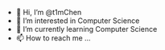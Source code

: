 - 👋 Hi, I’m @t1mChen
- 👀 I’m interested in Computer Science
- 🌱 I’m currently learning Computer Science
- 📫 How to reach me ...

<!---
t1mChen/t1mChen is a ✨ special ✨ repository because its `README.md` (this file) appears on your GitHub profile.
You can click the Preview link to take a look at your changes.
--->
